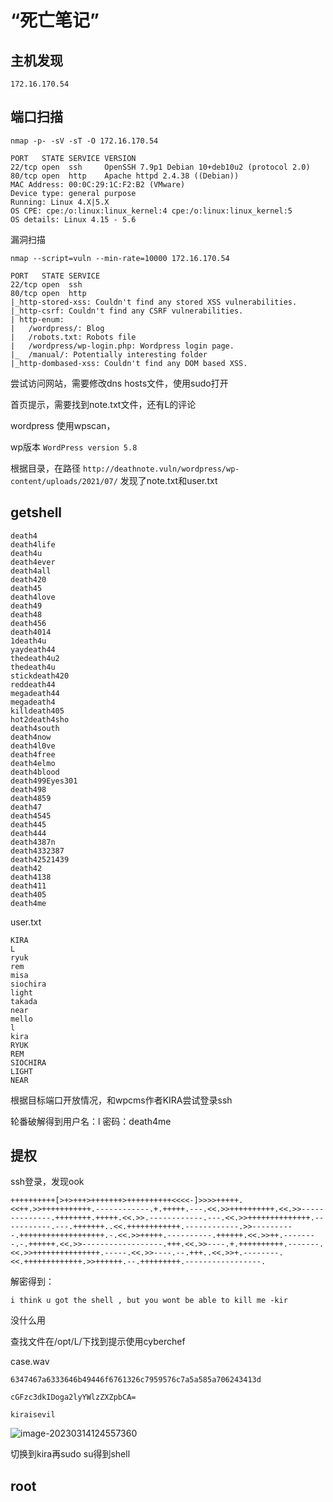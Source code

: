 # “死亡笔记”

## 主机发现

`172.16.170.54`

## 端口扫描

`nmap -p- -sV -sT -O 172.16.170.54`

```
PORT   STATE SERVICE VERSION
22/tcp open  ssh     OpenSSH 7.9p1 Debian 10+deb10u2 (protocol 2.0)
80/tcp open  http    Apache httpd 2.4.38 ((Debian))
MAC Address: 00:0C:29:1C:F2:B2 (VMware)
Device type: general purpose
Running: Linux 4.X|5.X
OS CPE: cpe:/o:linux:linux_kernel:4 cpe:/o:linux:linux_kernel:5
OS details: Linux 4.15 - 5.6
```

漏洞扫描

`nmap --script=vuln --min-rate=10000 172.16.170.54`

```
PORT   STATE SERVICE
22/tcp open  ssh
80/tcp open  http
|_http-stored-xss: Couldn't find any stored XSS vulnerabilities.
|_http-csrf: Couldn't find any CSRF vulnerabilities.
| http-enum: 
|   /wordpress/: Blog
|   /robots.txt: Robots file
|   /wordpress/wp-login.php: Wordpress login page.
|_  /manual/: Potentially interesting folder
|_http-dombased-xss: Couldn't find any DOM based XSS.
```

尝试访问网站，需要修改dns hosts文件，使用sudo打开

首页提示，需要找到note.txt文件，还有L的评论

wordpress 使用wpscan，

wp版本 `WordPress version 5.8`

根据目录，在路径 `http://deathnote.vuln/wordpress/wp-content/uploads/2021/07/` 发现了note.txt和user.txt

## getshell

```
death4
death4life
death4u
death4ever
death4all
death420
death45
death4love
death49
death48
death456
death4014
1death4u
yaydeath44
thedeath4u2
thedeath4u
stickdeath420
reddeath44
megadeath44
megadeath4
killdeath405
hot2death4sho
death4south
death4now
death4l0ve
death4free
death4elmo
death4blood
death499Eyes301
death498
death4859
death47
death4545
death445
death444
death4387n
death4332387
death42521439
death42
death4138
death411
death405
death4me
```

user.txt

```
KIRA
L
ryuk
rem
misa
siochira 
light
takada
near
mello
l
kira
RYUK
REM
SIOCHIRA
LIGHT
NEAR

```

根据目标端口开放情况，和wpcms作者KIRA尝试登录ssh

轮番破解得到用户名：l 密码：death4me

## 提权

ssh登录，发现ook

```
++++++++++[>+>+++>+++++++>++++++++++<<<<-]>>>>+++++.<<++.>>+++++++++++.------------.+.+++++.---.<<.>>++++++++++.<<.>>--------------.++++++++.+++++.<<.>>.------------.---.<<.>>++++++++++++++.-----------.---.+++++++..<<.++++++++++++.------------.>>----------.+++++++++++++++++++.-.<<.>>+++++.----------.++++++.<<.>>++.--------.-.++++++.<<.>>------------------.+++.<<.>>----.+.++++++++++.-------.<<.>>+++++++++++++++.-----.<<.>>----.--.+++..<<.>>+.--------.<<.+++++++++++++.>>++++++.--.+++++++++.-----------------.
```

解密得到：

```
i think u got the shell , but you wont be able to kill me -kir
```

没什么用

查找文件在/opt/L/下找到提示使用cyberchef

case.wav

```
6347467a6333646b49446f6761326c7959576c7a5a585a706243413d

cGFzc3dkIDoga2lyYWlzZXZpbCA=

kiraisevil 
```

![image-20230314124557360](C:\Users\june\AppData\Roaming\Typora\typora-user-images\image-20230314124557360.png)

切换到kira再sudo su得到shell

## root